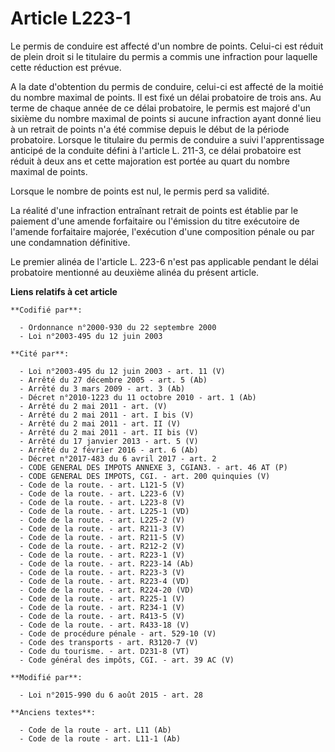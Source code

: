 # Article L223-1

Le permis de conduire est affecté d'un nombre de points. Celui-ci est réduit de plein droit si le titulaire du permis a
commis une infraction pour laquelle cette réduction est prévue.

A la date d'obtention du permis de conduire, celui-ci est affecté de la moitié du nombre maximal de points. Il est fixé un
délai probatoire de trois ans. Au terme de chaque année de ce délai probatoire, le permis est majoré d'un sixième du nombre
maximal de points si aucune infraction ayant donné lieu à un retrait de points n'a été commise depuis le début de la période
probatoire. Lorsque le titulaire du permis de conduire a suivi  l'apprentissage anticipé de la conduite défini à l'article L.
211-3, ce délai probatoire est réduit à deux ans et cette majoration est portée au quart du nombre maximal de points. 

Lorsque le nombre de points est nul, le permis perd sa validité. 

La réalité d'une infraction entraînant retrait de points est établie par le paiement d'une amende forfaitaire ou l'émission
du titre exécutoire de l'amende forfaitaire majorée, l'exécution d'une composition pénale ou par une condamnation
définitive. 

Le premier alinéa de l'article L. 223-6 n'est pas applicable pendant le délai probatoire mentionné au deuxième alinéa du
présent article.

**Liens relatifs à cet article**

	**Codifié par**:

	  - Ordonnance n°2000-930 du 22 septembre 2000
	  - Loi n°2003-495 du 12 juin 2003

	**Cité par**:

	  - Loi n°2003-495 du 12 juin 2003 - art. 11 (V)
	  - Arrêté du 27 décembre 2005 - art. 5 (Ab)
	  - Arrêté du 3 mars 2009 - art. 3 (Ab)
	  - Décret n°2010-1223 du 11 octobre 2010 - art. 1 (Ab)
	  - Arrêté du 2 mai 2011 - art. (V)
	  - Arrêté du 2 mai 2011 - art. I bis (V)
	  - Arrêté du 2 mai 2011 - art. II (V)
	  - Arrêté du 2 mai 2011 - art. II bis (V)
	  - Arrêté du 17 janvier 2013 - art. 5 (V)
	  - Arrêté du 2 février 2016 - art. 6 (Ab)
	  - Décret n°2017-483 du 6 avril 2017 - art. 2
	  - CODE GENERAL DES IMPOTS ANNEXE 3, CGIAN3. - art. 46 AT (P)
	  - CODE GENERAL DES IMPOTS, CGI. - art. 200 quinquies (V)
	  - Code de la route. - art. L121-5 (V)
	  - Code de la route. - art. L223-6 (V)
	  - Code de la route. - art. L223-8 (V)
	  - Code de la route. - art. L225-1 (VD)
	  - Code de la route. - art. L225-2 (V)
	  - Code de la route. - art. R211-3 (V)
	  - Code de la route. - art. R211-5 (V)
	  - Code de la route. - art. R212-2 (V)
	  - Code de la route. - art. R223-1 (V)
	  - Code de la route. - art. R223-14 (Ab)
	  - Code de la route. - art. R223-3 (V)
	  - Code de la route. - art. R223-4 (VD)
	  - Code de la route. - art. R224-20 (VD)
	  - Code de la route. - art. R225-1 (V)
	  - Code de la route. - art. R234-1 (V)
	  - Code de la route. - art. R413-5 (V)
	  - Code de la route. - art. R433-18 (V)
	  - Code de procédure pénale - art. 529-10 (V)
	  - Code des transports - art. R3120-7 (V)
	  - Code du tourisme. - art. D231-8 (VT)
	  - Code général des impôts, CGI. - art. 39 AC (V)

	**Modifié par**:

	  - Loi n°2015-990 du 6 août 2015 - art. 28

	**Anciens textes**:

	  - Code de la route - art. L11 (Ab)
	  - Code de la route - art. L11-1 (Ab)
